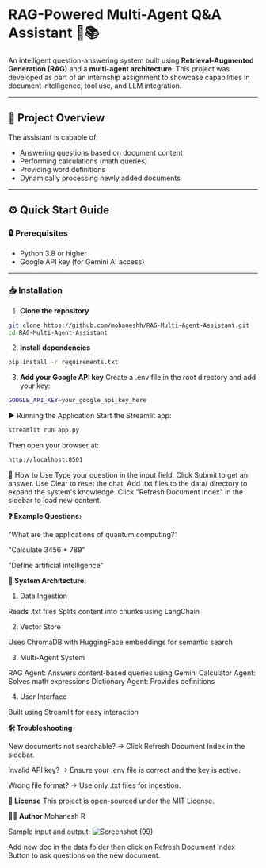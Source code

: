 # RAG-Powered Multi-Agent Q&A Assistant 🤖📚

An intelligent question-answering system built using **Retrieval-Augmented Generation (RAG)** and a **multi-agent architecture**. This project was developed as part of an internship assignment to showcase capabilities in document intelligence, tool use, and LLM integration.

---

## 🚀 Project Overview

The assistant is capable of:
- Answering questions based on document content
- Performing calculations (math queries)
- Providing word definitions
- Dynamically processing newly added documents

---

## ⚙️ Quick Start Guide

### 🔒 Prerequisites
- Python 3.8 or higher
- Google API key (for Gemini AI access)

---

### 📥 Installation

1. **Clone the repository**
```bash
git clone https://github.com/mohaneshh/RAG-Multi-Agent-Assistant.git
cd RAG-Multi-Agent-Assistant
```

2. **Install dependencies**
```bash
pip install -r requirements.txt
```

3. **Add your Google API key**
Create a .env file in the root directory and add your key:
```bash
GOOGLE_API_KEY=your_google_api_key_here
```

▶️ Running the Application
Start the Streamlit app:
```bash
streamlit run app.py
```

Then open your browser at:
```bash
http://localhost:8501
```

💬 How to Use
Type your question in the input field.
Click Submit to get an answer.
Use Clear to reset the chat.
Add .txt files to the data/ directory to expand the system's knowledge.
Click "Refresh Document Index" in the sidebar to load new content.


**❓ Example Questions:**

"What are the applications of quantum computing?"

"Calculate 3456 * 789"

"Define artificial intelligence"


**🧠 System Architecture:**

1. Data Ingestion

Reads .txt files
Splits content into chunks using LangChain


2. Vector Store

Uses ChromaDB with HuggingFace embeddings for semantic search


3. Multi-Agent System

RAG Agent: Answers content-based queries using Gemini
Calculator Agent: Solves math expressions
Dictionary Agent: Provides definitions


4. User Interface

Built using Streamlit for easy interaction


**🛠 Troubleshooting**

New documents not searchable? → Click Refresh Document Index in the sidebar.

Invalid API key? → Ensure your .env file is correct and the key is active.

Wrong file format? → Use only .txt files for ingestion.


**📄 License**
This project is open-sourced under the MIT License.

**🙋‍♂️ Author**
Mohanesh R


Sample input and output:
![Screenshot (99)](https://github.com/user-attachments/assets/ef9eec03-6aae-45ef-a0fe-57af1531d4ac)


Add new doc in the data folder then click on Refresh Document Index Button to ask questions on the new document.

